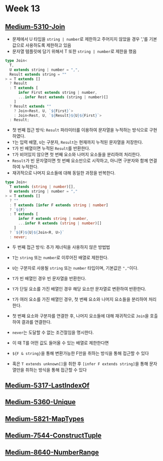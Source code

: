 # Week 13

## [Medium-5310-Join](./medium/5310-join.ts)

- 문제에서 U 타입을 `string | number`로 제한하고 주어지지 않았을 경우 ','를 기본값으로 사용하도록 제한하고 있음
- 문자열 템플릿에 담기 위해서 T 또한 `string | number`로 제한을 했음

```ts
type Join<
  T,
  U extends string | number = ",",
  Result extends string = ""
> = T extends []
  ? Result
  : T extends [
      infer First extends string | number,
      ...infer Rest extends (string | number)[]
    ]
  ? Result extends ""
    ? Join<Rest, U, `${First}`>
    : Join<Rest, U, `${Result}${U}${First}`>
  : Result;
```

- 첫 번째 접근 방식: `Result` 파라미터를 이용하여 문자열을 누적하는 방식으로 구현하였다.
- `T`는 입력 배열, `U`는 구분자, `Result`는 현재까지 누적된 문자열을 저장한다.
- `T`가 빈 배열이면 누적된 `Result`를 반환한다.
- `T`가 비어있지 않으면 첫 번째 요소와 나머지 요소들을 분리하여 처리한다.
- `Result`가 빈 문자열이면 첫 번째 요소만으로 시작하고, 아니면 구분자와 함께 연결하여 누적한다.
- 재귀적으로 나머지 요소들에 대해 동일한 과정을 반복한다.

```ts
type Join<
  T extends (string | number)[],
  U extends string | number = ","
> = T extends []
  ? ""
  : T extends [infer F extends string | number]
  ? `${F}`
  : T extends [
      infer F extends string | number,
      ...infer R extends (string | number)[]
    ]
  ? `${F}${U}${Join<R, U>}`
  : never;
```

- 두 번째 접근 방식: 추가 제너릭을 사용하지 않은 방법법
- `T`는 `string` 또는 `number`로 이루어진 배열로 제한한다.
- `U`는 구분자로 사용될 `string` 또는 `number` 타입이며, 기본값은 `","`이다.
- `T`가 빈 배열인 경우 빈 문자열을 반환한다.
- `T`가 단일 요소를 가진 배열인 경우 해당 요소만 문자열로 변환하여 반환한다.
- `T`가 여러 요소를 가진 배열인 경우, 첫 번째 요소와 나머지 요소들을 분리하여 처리한다.
- 첫 번째 요소와 구분자를 연결한 후, 나머지 요소들에 대해 재귀적으로 `Join`을 호출하여 결과를 연결한다.
- `never`는 도달할 수 없는 조건절임을 명시한다.

- 이 때 T를 어떤 값도 들어올 수 있는 배열로 제한한다면
- `${F & string}`을 통해 변환가능한 F만을 취하는 방식을 통해 접근할 수 있다
- 혹은 `T extends unknown[]`을 취한 후 `[infer F extends string]`을 통해 문자열만을 취하는 방식을 통해 접근할 수 있다

## [Medium-5317-LastIndexOf](./medium/5317-lastindexof.ts)

## [Medium-5360-Unique](./medium/5360-unique.ts)

## [Medium-5821-MapTypes](./medium/5821-maptypes.ts)

## [Medium-7544-ConstructTuple](./medium/7544-construct-tuple.ts)

## [Medium-8640-NumberRange](./medium/8640-number-range.ts)
